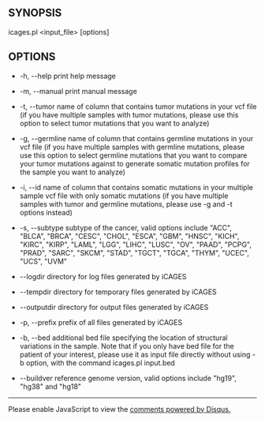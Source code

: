 ## SYNOPSIS

icages.pl <input_file> [options]

## OPTIONS

- -h, --help              print help message   

- -m, --manual            print manual message

- -t, --tumor <TEXT>      name of column that contains tumor mutations in your vcf file (if you have multiple samples with tumor mutations, please use this option to select tumor mutations that you want to analyze)

- -g, --germline <TEXT>   name of column that contains germline mutations in your vcf file (if you have multiple samples with germline mutations, please use this option to select germline mutations that you want to compare your tumor mutations against to generate somatic mutation profiles for the sample you want to analyze)

- -i, --id <TEXT>         name of column that contains somatic mutations in your multiple sample vcf file with only somatic mutations (if you have multiple samples with tumor and germline mutations, please use -g and -t options instead)

- -s, --subtype <TEXT>    subtype of the cancer, valid options include "ACC", "BLCA", "BRCA", "CESC", "CHOL", "ESCA", "GBM", "HNSC", "KICH", "KIRC", "KIRP", "LAML", "LGG", "LIHC", "LUSC", "OV", "PAAD", "PCPG", "PRAD", "SARC", "SKCM", "STAD", "TGCT", "TGCA", "THYM", "UCEC", "UCS", "UVM"

- --logdir                directory for log files generated by iCAGES

- --tempdir <TEXT>        directory for temporary files generated by iCAGES

- --outputdir <TEXT>      directory for output files generated by iCAGES

- -p, --prefix <TEXT>     prefix of all files generated by iCAGES

- -b, --bed <TEXT>        additional bed file specifying the location of structural variations in the sample. Note that if you only have bed file for the patient of your interest, please use it as input file directly without using -b option, with the command icages.pl input.bed

- --buildver <TEXT>       reference genome version, valid options include "hg19", "hg38" and "hg18"


---

<div id="disqus_thread"></div>
<script type="text/javascript">
/* * * CONFIGURATION VARIABLES * * */
var disqus_shortname = 'icages';

/* * * DON'T EDIT BELOW THIS LINE * * */
(function() {
var dsq = document.createElement('script'); dsq.type = 'text/javascript'; dsq.async = true;
dsq.src = '//' + disqus_shortname + '.disqus.com/embed.js';
(document.getElementsByTagName('head')[0] || document.getElementsByTagName('body')[0]).appendChild(dsq);
})();
</script>
<noscript>Please enable JavaScript to view the <a href="https://disqus.com/?ref_noscript" rel="nofollow">comments powered by Disqus.</a></noscript>

